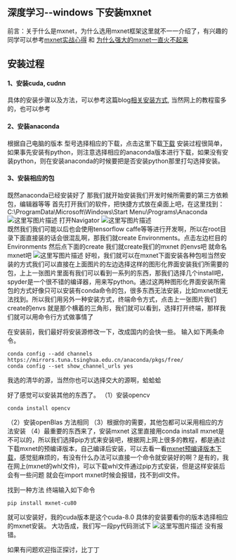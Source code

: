 深度学习--windows 下安装mxnet
---------------------------------
前言：关于什么是mxnet，为什么选用mxnet框架这里就不一一介绍了，有兴趣的同学可以参考[mxnet实战心得](http://blog.csdn.net/dcxhun3/article/details/53897961) 和 [为什么强大的mxnet一直火不起来](http://www.sohu.com/a/119098283_465975)

## 安装过程
#### 1、安装cuda, cudnn
  具体的安装步骤以及方法，可以参考这篇blog[相关安装方式](http://www.cnblogs.com/hzm12/p/6422701.html), 当然网上的教程蛮多的，也可以参考

#### 2、安装anaconda
   根据自己电脑的版本 型号选择相应的下载，点击这里下载[下载](https://www.continuum.io/downloads#windows) 
   安装过程很简单， 如果事先安装有python，则注意选择相应的anaconda版本进行下载，如果没有安装python，则在安装anaconda的时候要把是否安装python那里打勾选择安装。
#### 3、安装相应的包
  既然anaconda已经安装好了 那我们就开始安装我们开发时候所需要的第三方依赖包，编辑器等等
  首先打开我们的软件，把快捷方式放在桌面上吧，在这里找到：C:\ProgramData\Microsoft\Windows\Start Menu\Programs\Anaconda
  ![这里写图片描述](http://img.blog.csdn.net/20170703224452049?watermark/2/text/aHR0cDovL2Jsb2cuY3Nkbi5uZXQvTHVjYXM2NjY2Ng==/font/5a6L5L2T/fontsize/400/fill/I0JBQkFCMA==/dissolve/70/gravity/SouthEast)
  打开Navigator
  ![这里写图片描述](http://img.blog.csdn.net/20170703224654509?watermark/2/text/aHR0cDovL2Jsb2cuY3Nkbi5uZXQvTHVjYXM2NjY2Ng==/font/5a6L5L2T/fontsize/400/fill/I0JBQkFCMA==/dissolve/70/gravity/SouthEast)  
  既然我们我们可能以后也会使用tensorflow caffe等等进行开发啊，所以在root目录下面直接装的话会很混乱啊，那我们就create Environments。点击左边栏目的Environments 然后点下面的create 我们就create我们的mxnet 的envs吧 就命名mxnet吧
  ![这里写图片描述](http://img.blog.csdn.net/20170703225438194?watermark/2/text/aHR0cDovL2Jsb2cuY3Nkbi5uZXQvTHVjYXM2NjY2Ng==/font/5a6L5L2T/fontsize/400/fill/I0JBQkFCMA==/dissolve/70/gravity/SouthEast)
  好啦，我们就可以在mxnet下面安装各种包啦当然安装的方式我们可以直接在上面图片的左边选择这样的图形化界面安装我们所需要的包，上上一张图片里面有我们可以看到一系列的东西，那我们选择几个install吧，spyder是一个很不错的编译器，用来写python。通过这两种图形化界面安装所需包的方式好像只可以安装有conda命令的包，很多东西无法安装，比如mxnet就无法找到。所以我们用另外一种安装方式，终端命令方式，点击上一张图片我们create的envs 就是那个横着的三角形，我们就可以看到，选择打开终端，那样我们就可以用命令行方式做事情了
  
  在安装前，我们最好将安装源修改一下，改成国内的会快一些。 输入如下两条命令。

    conda config --add channels https://mirrors.tuna.tsinghua.edu.cn/anaconda/pkgs/free/
    conda config --set show_channel_urls yes 
我选的清华的源，当然你也可以选择交大的源啊，蛤蛤蛤
 
 好了感觉可以安装其他的东西了。
 （1）安装opencv

    conda install opencv
 （2）安装openBlas 方法相同
  （3）根据你的需要，其他包都可以采用相应的方法安装
  （4）最重要的东西来了，安装mxnet 这里直接用conda install mxnet是不可以的，所以我们选择pip方式来安装吧，根据网上网上很多的教程，都是通过下载mxnet的预编译版本，自己编译后安装，可以去看一看[mxnet预编译版本下载](https://github.com/dmlc/mxnet/releases)，感觉挺麻烦的，有没有什么办法可以直接一个命令就安装好的啊？是有的，我在网上(mxnet的whl文件)，可以下载whl文件通过pip方式安装，但是这样安装后会有一些问题 就会在import mxnet时候会报错，找不到dll文件。

找到一种方法 终端输入如下命令

    pip install mxnet-cu80
就可以安装好，我的cuda版本是这个cuda-8.0 具体的安装要看你的版本选择相应的mxnet安装。 大功告成，我们写一段py代码测试下
![这里写图片描述](http://img.blog.csdn.net/20170703235246795?watermark/2/text/aHR0cDovL2Jsb2cuY3Nkbi5uZXQvTHVjYXM2NjY2Ng==/font/5a6L5L2T/fontsize/400/fill/I0JBQkFCMA==/dissolve/70/gravity/SouthEast) 
 没有报错。

如果有问题欢迎指正探讨，比丁丁

   
             
  
    
